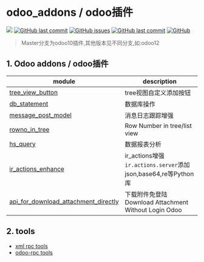 # odoo_addons / odoo插件

[![](https://img.shields.io/badge/version-python3.x-green?style=flat-square)](https://www.python.org/downloads/)
[![GitHub last commit](https://img.shields.io/github/stars/RRRoger/odoo_addons.svg?style=flat-square)](https://github.com/RRRoger/odoo_addons)
[![GitHub issues](https://img.shields.io/github/issues/RRRoger/odoo_addons.svg?style=flat-square)](https://github.com/RRRoger/odoo_addons/issues)
[![GitHub last commit](https://img.shields.io/github/last-commit/RRRoger/odoo_addons.svg?style=flat-square)](https://github.com/RRRoger/odoo_addons/commits/master)
[![GitHub](https://img.shields.io/github/license/mashape/apistatus.svg?style=flat-square)](https://github.com/RRRoger/odoo_addons/blob/master/LICENSE)

> Master分支为odoo10插件,其他版本见不同分支,如:odoo12

## 1. Odoo addons / odoo插件

| module                                                       | description                                                  |
| ------------------------------------------------------------ | ------------------------------------------------------------ |
| [tree_view_button](tree_view_button)                         | tree视图自定义添加按钮                                       |
| [db_statement ](db_statement)                                | 数据库操作                                                   |
| [message_post_model](message_post_model)                     | 消息日志跟踪增强                                             |
| [rowno_in_tree](rowno_in_tree)                               | Row Number in tree/list view                                 |
| [hs_query](hs_query)                                         | 数据报表分析                                                 |
| [ir_actions_enhance](ir_actions_enhance)                     | ir_actions增强<br />`ir.actions.server`添加json,base64,re等Python库 |
| [api_for_download_attachment_directly](api_for_download_attachment_directly) | 下载附件免登陆<br />Download Attachment Without Login Odoo   |


## 2. tools

- [xml rpc tools](odoo_xmlrpc)
- [odoo-rpc tools](odoo_odoorpc)

